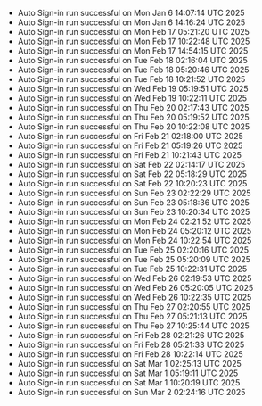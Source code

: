 - Auto Sign-in run successful on Mon Jan  6 14:07:14 UTC 2025
- Auto Sign-in run successful on Mon Jan  6 14:16:24 UTC 2025
- Auto Sign-in run successful on Mon Feb 17 05:21:20 UTC 2025
- Auto Sign-in run successful on Mon Feb 17 10:22:48 UTC 2025
- Auto Sign-in run successful on Mon Feb 17 14:54:15 UTC 2025
- Auto Sign-in run successful on Tue Feb 18 02:16:04 UTC 2025
- Auto Sign-in run successful on Tue Feb 18 05:20:46 UTC 2025
- Auto Sign-in run successful on Tue Feb 18 10:21:52 UTC 2025
- Auto Sign-in run successful on Wed Feb 19 05:19:51 UTC 2025
- Auto Sign-in run successful on Wed Feb 19 10:22:11 UTC 2025
- Auto Sign-in run successful on Thu Feb 20 02:17:43 UTC 2025
- Auto Sign-in run successful on Thu Feb 20 05:19:52 UTC 2025
- Auto Sign-in run successful on Thu Feb 20 10:22:08 UTC 2025
- Auto Sign-in run successful on Fri Feb 21 02:18:00 UTC 2025
- Auto Sign-in run successful on Fri Feb 21 05:19:26 UTC 2025
- Auto Sign-in run successful on Fri Feb 21 10:21:43 UTC 2025
- Auto Sign-in run successful on Sat Feb 22 02:14:17 UTC 2025
- Auto Sign-in run successful on Sat Feb 22 05:18:29 UTC 2025
- Auto Sign-in run successful on Sat Feb 22 10:20:23 UTC 2025
- Auto Sign-in run successful on Sun Feb 23 02:22:29 UTC 2025
- Auto Sign-in run successful on Sun Feb 23 05:18:36 UTC 2025
- Auto Sign-in run successful on Sun Feb 23 10:20:34 UTC 2025
- Auto Sign-in run successful on Mon Feb 24 02:21:52 UTC 2025
- Auto Sign-in run successful on Mon Feb 24 05:20:12 UTC 2025
- Auto Sign-in run successful on Mon Feb 24 10:22:54 UTC 2025
- Auto Sign-in run successful on Tue Feb 25 02:20:16 UTC 2025
- Auto Sign-in run successful on Tue Feb 25 05:20:09 UTC 2025
- Auto Sign-in run successful on Tue Feb 25 10:22:31 UTC 2025
- Auto Sign-in run successful on Wed Feb 26 02:19:53 UTC 2025
- Auto Sign-in run successful on Wed Feb 26 05:20:05 UTC 2025
- Auto Sign-in run successful on Wed Feb 26 10:22:35 UTC 2025
- Auto Sign-in run successful on Thu Feb 27 02:20:55 UTC 2025
- Auto Sign-in run successful on Thu Feb 27 05:21:13 UTC 2025
- Auto Sign-in run successful on Thu Feb 27 10:25:44 UTC 2025
- Auto Sign-in run successful on Fri Feb 28 02:21:26 UTC 2025
- Auto Sign-in run successful on Fri Feb 28 05:21:33 UTC 2025
- Auto Sign-in run successful on Fri Feb 28 10:22:14 UTC 2025
- Auto Sign-in run successful on Sat Mar  1 02:25:13 UTC 2025
- Auto Sign-in run successful on Sat Mar  1 05:19:11 UTC 2025
- Auto Sign-in run successful on Sat Mar  1 10:20:19 UTC 2025
- Auto Sign-in run successful on Sun Mar  2 02:24:16 UTC 2025
